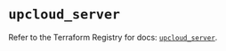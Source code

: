 # `upcloud_server`

Refer to the Terraform Registry for docs: [`upcloud_server`](https://registry.terraform.io/providers/upcloudltd/upcloud/5.27.0/docs/resources/server).
